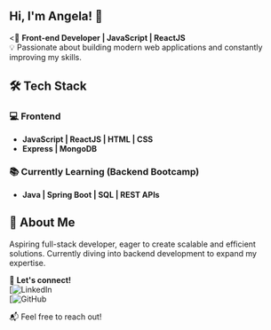 ##  Hi, I'm Angela! 👋

<🚀 **Front-end Developer | JavaScript | ReactJS**  
💡 Passionate about building modern web applications and constantly improving my skills.  

## 🛠️ Tech Stack
### 💻 Frontend
- **JavaScript | ReactJS | HTML | CSS**
- **Express | MongoDB**

### 📚 Currently Learning (Backend Bootcamp)
- **Java | Spring Boot | SQL | REST APIs**

## 🎯 About Me
Aspiring full-stack developer, eager to create scalable and efficient solutions. Currently diving into backend development to expand my expertise.  

🔗 **Let's connect!**  
[![LinkedIn](www.linkedin.com/in/angela-ruiz-rodriguez)  
[![GitHub](https://github.com/anruiz-r/)  

📬 Feel free to reach out!

